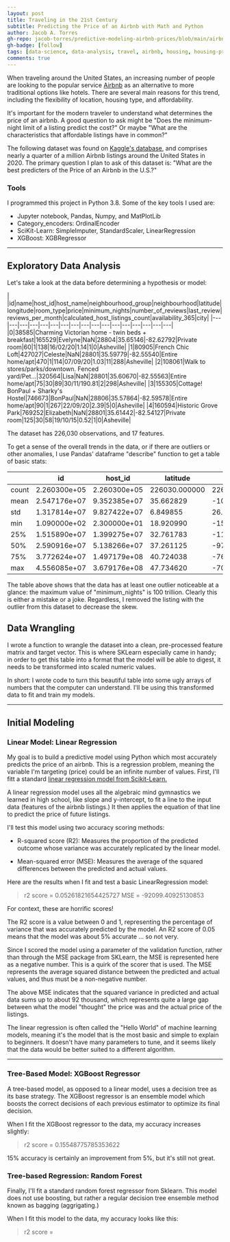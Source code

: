 ```yaml
---
layout: post
title: Traveling in the 21st Century
subtitle: Predicting the Price of an Airbnb with Math and Python
author: Jacob A. Torres
gh-repo: jacob-torres/predictive-modeling-airbnb-prices/blob/main/airbnb_ds_u2.ipynb
gh-badge: [follow]
tags: [data-science, data-analysis, travel, airbnb, housing, housing-price, machine-learning, predictive-modeling]
comments: true
---
```


When traveling around the United States, an increasing number of people are looking to the popular service [Airbnb](https://airbnb.com/) as an alternative to more traditional options like hotels. There are several main reasons for this trend, including the flexibility of location, housing type, and affordability.

It's important for the modern traveler to understand what determines the price of an airbnb. A good question to ask might be "Does the minimum-night limit of a listing predict the cost?" Or maybe "What are the characteristics that affordable listings have in common?"

The following dataset was found on [Kaggle's database,](https://kaggle.com/datasets/) and comprises nearly a quarter of a million Airbnb listings around the United States in 2020. The primary question I plan to ask of this dataset is: "What are the best predicters of the Price of an Airbnb in the U.S.?"

### Tools

I programmed this project in Python 3.8. Some of the key tools I used are:

- Jupyter notebook, Pandas, Numpy, and MatPlotLib
-  Category_encoders: OrdinalEncoder
- SciKit-Learn: SimpleImputer, StandardScaler, LinearRegression
- XGBoost: XGBRegressor

---

## Exploratory Data Analysis

Let's take a look at the data before determining a hypothesis or model:
 
 
| |id|name|host_id|host_name|neighbourhood_group|neighbourhood|latitude|longitude|room_type|price|minimum_nights|number_of_reviews|last_review|reviews_per_month|calculated_host_listings_count|availability_365|city|
|---|---|---|---|---|---|---|---|---|---|---|---|---|---|---|---|---|
|0|38585|Charming Victorian home - twin beds + breakfast|165529|Evelyne|NaN|28804|35.65146|-82.62792|Private room|60|1|138|16/02/20|1.14|1|0|Asheville|
|1|80905|French Chic Loft|427027|Celeste|NaN|28801|35.59779|-82.55540|Entire home/apt|470|1|114|07/09/20|1.03|11|288|Asheville|
|2|108061|Walk to stores/parks/downtown. Fenced yard/Pet...|320564|Lisa|NaN|28801|35.60670|-82.55563|Entire home/apt|75|30|89|30/11/190.81|2|298|Asheville|
|3|155305|Cottage! BonPaul + Sharky's Hostel|746673|BonPaul|NaN|28806|35.57864|-82.59578|Entire home/apt|90|1|267|22/09/20|2.39|5|0|Asheville|
|4|160594|Historic Grove Park|769252|Elizabeth|NaN|28801|35.61442|-82.54127|Private room|125|30|58|19/10/15|0.52|1|0|Asheville|

The dataset has 226,030 observations, and 17 features.

To get a sense of the overall trends in the data, or if there are outliers or other anomalies, I use Pandas' dataframe "describe" function to get a table of basic stats:

 
| |id|host_id|latitude|longitude|price|minimum_nights|number_of_reviews|reviews_per_month|calculated_host_listings_count|availability_365|
|---|---|---|---|---|---|---|---|---|---|---|
|count|2.260300e+05|2.260300e+05|226030.000000|226030.000000|226030.000000|2.260300e+05|226030.000000|177428.00000|226030.000000|226030.000000|
|mean|2.547176e+07|9.352385e+07|35.662829|-103.220662|219.716529|4.525490e+02|34.506530|1.43145|16.698562|159.314856|
|std|1.317814e+07|9.827422e+07|6.849855|26.222091|570.353609|2.103376e+05|63.602914|1.68321|51.068966|140.179628|
|min|1.090000e+02|2.300000e+01|18.920990|-159.714900|0.000000|1.000000e+00|0.000000|0.01000|1.000000|0.000000|
|25%|1.515890e+07|1.399275e+07|32.761783|-118.598115|75.000000|1.000000e+00|1.000000|0.23000|1.000000|0.000000|
|50%|2.590916e+07|5.138266e+07|37.261125|-97.817200|121.000000|2.000000e+00|8.000000|0.81000|2.000000|140.000000|
|75%|3.772624e+07|1.497179e+08|40.724038|-76.919322|201.000000|7.000000e+00|39.000000|2.06000|6.000000|311.000000|
|max|4.556085e+07|3.679176e+08|47.734620|-70.995950|24999.000000|1.000000e+08|966.000000|44.0600|593.000000|365.000000|

The table above shows that the data has at least one outlier noticeable at a glance: the maximum value of "minimum_nights" is 100 trillion. Clearly this is either a mistake or a joke. Regardless, I removed the listing with the outlier from this dataset to decrease the skew.

## Data Wrangling

I wrote a function to wrangle the dataset into a clean, pre-processed feature matrix and target vector. This is where SKLearn especially came in handy; in order to get this table into a format that the model will be able to digest, it needs to be transformed into scaled numeric values.

In short: I wrote code to turn this beautiful table into some ugly arrays of numbers that the computer can understand. I'll be using this transformed data to fit and train my models.

---

## Initial Modeling

### Linear Model: Linear Regression

My goal is to build a predictive model using Python which most accurately predicts the price of an airbnb. This is a regression problem, meaning the variable I'm targeting (price) could be an infinite number of values. First, I'll fitt a standard [linear regression model from Scikit-Learn.](https://scikit-learn.org/stable/modules/generated/sklearn.linear_model.LinearRegression.html)

A linear regression model uses all the algebraic mind gymnastics we learned in high school, like slope and y-intercept, to fit a line to the input data (features of the airbnb listings.) It then applies the equation of that line to predict the price of future listings.

I'll test this model using two accuracy scoring methods:

- R-squared score (R2): Measures the proportion of the predicted outcome whose variance was accurately replicated by the linear model.

- Mean-squared error (MSE): Measures the average of the squared differences between the predicted and actual values.

Here are the results when I fit and test a basic LinearRegression model:

 
>r2 score = 0.05261821654425727
>MSE = -92099.40925130853


For context, these are horrific scores!

The R2 score is a value between 0 and 1, representing the percentage of variance that was accurately predicted by the model. An R2 score of 0.05 means that the model was about 5% accurate ... so not very.

Since I scored the model using a parameter of the validation function, rather than through the MSE package from SKLearn, the MSE is represented here as a negative number. This is a quirk of the scorer that is used. The MSE represents the average squared distance between the predicted and actual values, and thus must be a non-negative number.

The above MSE indicates that the squared variance in predicted and actual data sums up to about 92 thousand, which represents quite a large gap between what the model "thought" the price was and the actual price of the listings.

The linear regression is often called the "Hello World" of machine learning models, meaning it's the model that is the most basic and simple to explain to beginners. It doesn't have many parameters to tune, and it seems likely that the data would be better suited to a different algorithm.

---

### Tree-Based Model: XGBoost Regressor

A tree-based model, as opposed to a linear model, uses a decision tree as its base strategy. The XGBoost regressor is an ensemble model which boosts the correct decisions of each previous estimator to optimize its final decision.

When I fit the XGBoost regressor to the data, my accuracy increases slightly:

>r2 score = 0.15548775785353622

15% accuracy is certainly an improvement from 5%, but it's still not great.

### Tree-based Regression: Random Forest

Finally, I'll fit a standard random forest regressor from Sklearn. This model does not use boosting, but rather a regular decision tree ensemble method known as bagging (aggrigating.)

When I fit this model to the data, my accuracy looks like this:

>r2 score = 


